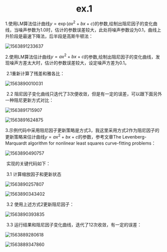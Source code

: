 # <center>ex.1</center>

1.使用LM算法估计曲线$y=\exp(ax^2+bx+c)$的参数,绘制出阻尼因子的变化曲线，当噪声参数为1.0时，估计的参数误差较大，此处将噪声参数设为0.1，曲线上升阶段是最速下降法，后半段是高斯牛顿法：

![1563891233637](/home/max/.config/Typora/typora-user-images/1563891233637.png)

2.使用LM算法估计曲线$y=ax^2+bx+c$的参数,绘制出阻尼因子的变化曲线，发现噪声方差太大时，估计的参数误差较大，设定噪声方差为0.1。

​		2.1重新计算了残差和雅各比：

![1563890010031](/home/max/.config/Typora/typora-user-images/1563890010031.png)

​		2.2 阻尼因子变化曲线只迭代了3次便收敛，但是有一定的误差，可以跟下面另外一种阻尼更新方式对比：

![1563891715907](/home/max/.config/Typora/typora-user-images/1563891715907.png)

![1563891624875](/home/max/.config/Typora/typora-user-images/1563891624875.png)

3.示例代码中采用阻尼因子更新策略是方式3，我这里采用方式2作为阻尼因子的更新策略来估计曲线$y=ax^2+bx+c$的参数，参考文章The Levenberg-Marquardt algorithm for nonlinear least squares curve-fitting problems：

![1563890490757](/home/max/.config/Typora/typora-user-images/1563890490757.png)

​	实现的关键代码如下：

​		3.1 计算缩放因子和更新状态

![1563890257807](/home/max/.config/Typora/typora-user-images/1563890257807.png)

![1563890343402](/home/max/.config/Typora/typora-user-images/1563890343402.png)

​	3.2 使用上述方式2更新阻尼因子：

![1563890393835](/home/max/.config/Typora/typora-user-images/1563890393835.png)

​	3.3 运行结果和阻尼因子变化曲线，迭代了12次收敛，有一定的误差：

![1563889280618](/home/max/.config/Typora/typora-user-images/1563889280618.png)

![1563889347860](/home/max/.config/Typora/typora-user-images/1563889347860.png)